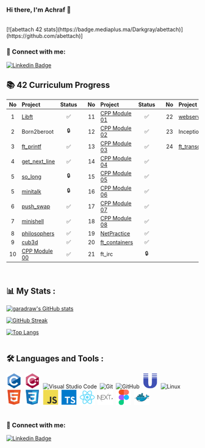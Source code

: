 
### Hi there, I'm Achraf 👋
<br />
[![abettach 42 stats](https://badge.mediaplus.ma/Darkgray/abettach)](https://github.com/abettach)]

### :link: Connect with me:

[![Linkedin Badge](https://img.shields.io/badge/-Achraf_Bettachi-blue?style=flat&logo=Linkedin&logoColor=white)](https://www.linkedin.com/in/achraf-bettachi-164593218/)
<br />
## 📚 42 Curriculum Progress
| No  | Project                                    | Status |   | No  | Project       | Status |   | No  | Project                        | Status |
| :-: | :----------------------------------------- | :----: | - | :-: | :------------ | :----: | - | :-: | :----------------------------- | :----: |
| 1   | [Libft](../../../libft)                    | ✅     |   | 11  | [CPP Module 01](../../../CPP) | ✅     |   | 22  | [webserv](../../../webserv)    | ✅      |
| 2   | Born2beroot        | 🔒     |   | 12  | [CPP Module 02](../../../CPP) | ✅     |   | 23  | Inception                      | 🔒      |
| 3   | [ft_printf](../../../ft_printf)            | ✅     |   | 13  | [CPP Module 03](../../../CPP) | ✅     |   | 24  | [ft_transcendence](../../../ft_transandance)               | 🛠️      |
| 4   | [get_next_line](../../../get_next_line)    | ✅     |   | 14  | [CPP Module 04](../../../CPP) | ✅     |   |     |                                |         |
| 5   | [so_long](../../../so_long)                | 🔒     |   | 15  | [CPP Module 05](../../../CPP) | ✅     |   |     |                                |         |
| 5   | [minitalk](../../../minitalk)              | 🔒     |   | 16  | [CPP Module 06](../../../CPP) | ✅     |   |     |                                |         |
| 6   | [push_swap](../../../push_swap)            | ✅     |   | 17  | [CPP Module 07](../../../CPP) | ✅     |   |     |                                |         |
| 7   | [minishell](../../../minishell)            | ✅     |   | 18  | [CPP Module 08](../../../CPP) | ✅     |   |     |                                |         |
| 8   | [philosophers](../../../philosophers)      | ✅     |   | 19  | [NetPractice](../../../NetPractice)| ✅|   |     |                                |         |
| 9   | [cub3d](../../../Cub3d)                    | ✅     |   | 20  | [ft_containers](../../../ft_containers) | ✅     |   |     |                                |         |
| 10  | [CPP Module 00](../../../CPP)              | ✅     |   | 21  | ft_irc        | 🔒     |   |     |                                |         |
<br />

## 📊 My Stats :

[![garadraw's GitHub stats](https://github-readme-stats.vercel.app/api?username=abettach&hide=contribs,prs&show_icons=true&theme=dark)](https://github.com/abettach)

[![GitHub Streak](http://github-readme-streak-stats.herokuapp.com?user=abettach&theme=dark&background=000000)](https://github.com/abettach)

[![Top Langs](https://github-readme-stats.vercel.app/api/top-langs/?username=abettach&layout=compact&theme=dark)](https://github.com/abettach)  
<br />

## :hammer_and_wrench: Languages and Tools :

<div>
  <img src="https://github.com/devicons/devicon/blob/master/icons/c/c-original.svg"  title="C" alt="C" width="40" height="40"/>&nbsp;
  <img src="https://github.com/devicons/devicon/blob/master/icons/cplusplus/cplusplus-original.svg" title="C++" alt="C++" width="40" height="40"/>&nbsp;
  <img src="https://cdn.jsdelivr.net/gh/devicons/devicon/icons/vscode/vscode-original.svg" title="Visual Studio Code" alt="Visual Studio Code" width="40" height="40"/>&nbsp;
  <img src="https://cdn.jsdelivr.net/gh/devicons/devicon/icons/git/git-original.svg" title="Git" alt="Git" width="40" height="40"/>&nbsp;
  <img src="https://user-images.githubusercontent.com/3369400/139448065-39a229ba-4b06-434b-bc67-616e2ed80c8f.png" title="GitHub" alt="GitHub" width="40" height="40"/>&nbsp;
  <img src="https://github.com/devicons/devicon/blob/master/icons/unix/unix-original.svg" title="Unix" alt="Unix" width="40" height="40"/>&nbsp;
  <img src="https://img.icons8.com/color/48/000000/linux--v2.png" title="Linux" alt="Linux" width="40" height="40"/>&nbsp;
  <img src="https://github.com/devicons/devicon/blob/master/icons/html5/html5-original.svg" title="HTML5" alt="Linux" width="40" height="40"/>&nbsp;
  <img src="https://github.com/devicons/devicon/blob/master/icons/css3/css3-original.svg" title="CSS3" alt="Linux" width="40" height="40"/>&nbsp;
  <img src="https://github.com/devicons/devicon/blob/master/icons/javascript/javascript-original.svg" title="JavaScript" alt="JavaScript" width="40" height="40"/>&nbsp;
  <img src="https://github.com/devicons/devicon/blob/master/icons/typescript/typescript-original.svg" title="TypeScript" alt="TypeScript" width="40" height="40"/>&nbsp;
  <img src="https://github.com/devicons/devicon/blob/master/icons/react/react-original.svg" title="ReactJs" alt="ReactJs" width="40" height="40"/>&nbsp;
  <img src="https://github.com/devicons/devicon/blob/master/icons/nextjs/nextjs-original-wordmark.svg" title="NextJs" alt="NextJs" width="40" height="40"/>&nbsp;
  <img src="https://github.com/devicons/devicon/blob/master/icons/figma/figma-original.svg" title="Figma" alt="NextJs" width="40" height="40"/>&nbsp;
  <img src="https://github.com/devicons/devicon/blob/master/icons/docker/docker-original.svg" title="Docker" alt="Docker" width="40" height="40"/>&nbsp;
<div>
<br />

### :link: Connect with me:

[![Linkedin Badge](https://img.shields.io/badge/-Achraf_Bettachi-blue?style=flat&logo=Linkedin&logoColor=white)](https://www.linkedin.com/in/achraf-bettachi-164593218/)


